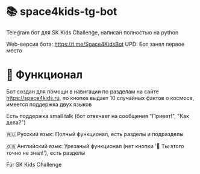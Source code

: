 # 📚 space4kids-tg-bot

Telegram бот для SK Kids Challenge, написан полностью на python

Web-версия бота: https://t.me/Space4KidsBot
UPD: Бот занял первое место

# 👀 Функционал

Бот создан для помощи в навигации по разделам на сайте https://space4kids.ru, по кнопке выдает 10 случайных фактов о космосе, имеется поддержка двух языков

Есть поддержка small talk (бот отвечает на сообщения "Привет!", "Как дела?")

🇷🇺 Русский язык: Полный функционал, есть разделы и подразделы

🇬🇧 Английский язык: Урезаный функционал (нет кнопки '👀 Ты этого точно не знал!'), есть разделы

Für SK Kids Challenge
